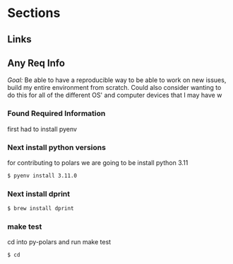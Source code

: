 # Sections 

## Links

## Any Req Info

*Goal:* Be able to have a reproducible way to be able to work on new issues, build my entire environment from scratch. Could also consider wanting to do this for all of the different OS' and computer devices that I may have 
w

### Found Required Information 

first had to install pyenv

### Next install python versions 

for contributing to polars we are going to be install python 3.11

```zsh
$ pyenv install 3.11.0 
```

### Next install dprint

```zsh
$ brew install dprint
```

### make test

cd into py-polars and run make test 
```zsh
$ cd 
```